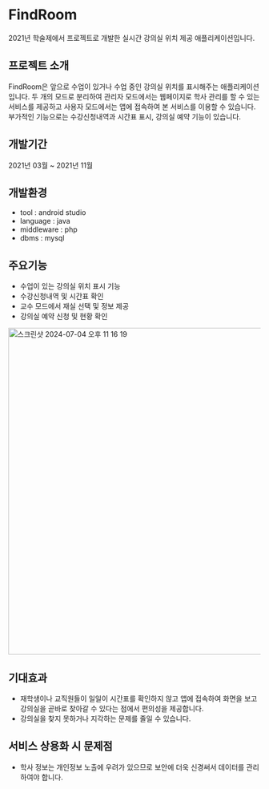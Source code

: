 # FindRoom
2021년 학술제에서 프로젝트로 개발한 실시간 강의실 위치 제공 애플리케이션입니다.

## 프로젝트 소개
FindRoom은 앞으로 수업이 있거나 수업 중인 강의실 위치를 표시해주는 애플리케이션입니다.
두 개의 모드로 분리하여 관리자 모드에서는 웹페이지로 학사 관리를 할 수 있는 서비스를 제공하고 사용자 모드에서는 앱에 접속하여 본 서비스를 이용할 수 있습니다.
부가적인 기능으로는 수강신청내역과 시간표 표시, 강의실 예약 기능이 있습니다.

## 개발기간
2021년 03월 ~ 2021년 11월

## 개발환경
- tool : android studio
- language : java
- middleware : php
- dbms : mysql

## 주요기능
- 수업이 있는 강의실 위치 표시 기능
- 수강신청내역 및 시간표 확인
- 교수 모드에서 재실 선택 및 정보 제공
- 강의실 예약 신청 및 현황 확인

<img width="652" alt="스크린샷 2024-07-04 오후 11 16 19" src="https://github.com/user-attachments/assets/e520950f-ab8a-4860-a4f8-fedfade9cbef">

## 기대효과
- 재학생이나 교직원들이 일일이 시간표를 확인하지 않고 앱에 접속하여 화면을 보고 강의실을 곧바로 찾아갈 수 있다는 점에서 편의성을 제공합니다.
- 강의실을 찾지 못하거나 지각하는 문제를 줄일 수 있습니다.

## 서비스 상용화 시 문제점
- 학사 정보는 개인정보 노출에 우려가 있으므로 보안에 더욱 신경써서 데이터를 관리하여야 합니다.





